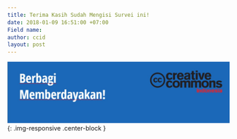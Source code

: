 ```yaml
---
title: Terima Kasih Sudah Mengisi Survei ini!
date: 2018-01-09 16:51:00 +07:00
Field name: 
author: ccid
layout: post
---
```


![tq3.jpg](/uploads/tq3.jpg){: .img-responsive .center-block }
